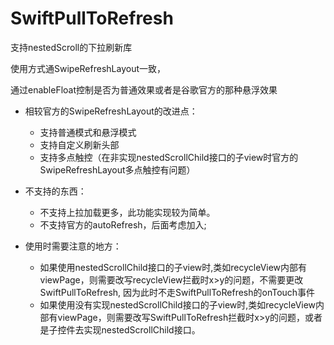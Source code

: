 # SwiftPullToRefresh
支持nestedScroll的下拉刷新库

使用方式通SwipeRefreshLayout一致，

通过enableFloat控制是否为普通效果或者是谷歌官方的那种悬浮效果

* 相较官方的SwipeRefreshLayout的改进点：
  * 支持普通模式和悬浮模式
  * 支持自定义刷新头部
  * 支持多点触控（在非实现nestedScrollChild接口的子view时官方的SwipeRefreshLayout多点触控有问题）
  
* 不支持的东西：
  * 不支持上拉加载更多，此功能实现较为简单。
  * 不支持官方的autoRefresh，后面考虑加入;
  
* 使用时需要注意的地方：
  * 如果使用nestedScrollChild接口的子view时,类如recycleView内部有viewPage，则需要改写recycleView拦截时x>y的问题，不需要更改SwiftPullToRefresh,
  因为此时不走SwiftPullToRefresh的onTouch事件
  * 如果使用没有实现nestedScrollChild接口的子view时,类如recycleView内部有viewPage，则需要改写SwiftPullToRefresh拦截时x>y的问题，或者是子控件去实现nestedScrollChild接口。
